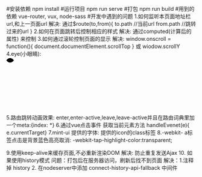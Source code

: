 #安装依赖
npm install
#运行项目
npm run serve
#打包
npm run build
#用到的依赖
vue-router,
vux,
node-sass
#开发中遇到的问题
1.如何监听本页面地址栏url,和上一页面url
    解决: 通过$route(to,from){
            to.path     //当前url
            from.path   //跳转过来的url
            }
2.如何在页面跳转后控制相应的样式
    解决: 通过computed(计算后的属性) 来控制
3.如何通过滚轮控制页面的显示
    解决: window.onscroll = function(){
        document.documentElement.scrollTop
    }
    或 wiodow.scrollY
4.eye(小眼睛): 
<svg width="100%" height="100%" version="1.1" xmlns="http://www.w3.org/2000/svg">
        <path class="eye_outer" d="M0 8 C6 0,14 0,20 8, 14 16,6 16, 0 8 z"></path>
        <circle class="eye_inner" cx="10" cy="8" r="3"></circle>
    </svg>
5.路由跳转动画效果:
enter,enter-active,leave,leave-active并且在路由词典里加一个meta:{index: *}
6.通过vue点击事件 获取当前元素方法   handleEvenet(e){ e.currentTarget}
7.mint-ui 提供的字体: 
提供的icon的class标签
    <i class="mint-toast-icon mintui mintui-more"></i> 
    <i class="mint-toast-icon mintui mintui-back"></i> 
    <i class="mint-toast-icon mintui mintui-search"></i> 
    <i class="mint-toast-icon mintui mintui-field-error"></i> 
    <i class="mint-toast-icon mintui mintui-field-warning"></i> 
    <i class="mint-toast-icon mintui mintui-success"></i> 
    <i class="mint-toast-icon mintui mintui-field-success"></i> 
8.-webkit- a标签点击是背景蓝色高亮取消: 
        -webkit-tap-highlight-color:transparent;

9.使用keep-alive来缓存页面,不必重新渲染DOM
    <keep-alive include="需要缓存的组件名(使用正则)"></keep-alive>
    解决: 防止重复发送Ajax
10. 如果使用history模式
    问题：打包后在服务器访问，刷新后找不到页面
    解决：1.注释掉 history
        2. 在nodeserver中添加 connect-history-api-fallback 中间件